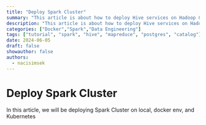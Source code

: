 ```yaml
---
title: "Deploy Spark Cluster"
summary: "This article is about how to deploy Hive services on Hadoop Cluster, which components it has, how the data is stored and managed in Hive, how the calculation is done via MapReduce, and how Yarn manage the resources"
description: "This article is about how to deploy Hive services on Hadoop Cluster, which components it has, how the data is stored and managed in Hive, how the calculation is done via MapReduce, and how Yarn manage the resources"
categories: ["Docker","Spark","Data Engineering"]
tags: ["tutorial", "spark", "hive", "mapreduce", "postgres", "catalog"]
date: 2024-06-05
draft: false
showauthor: false
authors:
  - nacisimsek
---
```

# Deploy Spark Cluster

In this article, we will be deploying Spark Cluster on local, docker env, and Kubernetes
